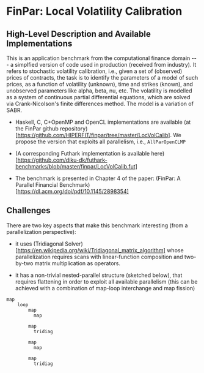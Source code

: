 # FinPar: Local Volatility Calibration

## High-Level Description and Available Implementations

This is an application benchmark from the computational finance domain --- a simplfied version of code used in production (received from industry). It refers to stochastic volatility calibration, i.e., given a set of (observed) prices of contracts, the task is to identify the parameters of a model of such prices, as a function of volatility (unknown), time and strikes (known), and unobserved parameters like alpha, beta, nu, etc. The volatility is modelled as a system of continuous partial differential equations, which are solved via Crank-Nicolson's finite differences method. The model is a variation of SABR.

- Haskell, C, C+OpenMP and OpenCL implementations are available (at the FinPar github repository)[https://github.com/HIPERFIT/finpar/tree/master/LocVolCalib]. We propose the version that exploits all parallelism, i.e., `AllParOpenCLMP`

- (A corresponding Futhark implementation is available here)[https://github.com/diku-dk/futhark-benchmarks/blob/master/finpar/LocVolCalib.fut]

- The benchmark is presented in Chapter 4 of the paper: (FinPar: A Parallel Financial Benchmark)[https://dl.acm.org/doi/pdf/10.1145/2898354]


## Challenges

There are two key aspects that make this benchmark interesting (from a parallelization perspective):

- it uses (Tridiagonal Solver)[https://en.wikipedia.org/wiki/Tridiagonal_matrix_algorithm] whose parallelization requires scans with linear-function composition and two-by-two matrix multiplication as operators.

- it has a non-trivial nested-parallel structure (sketched below), that requires flattening in order to exploit all available parallelism (this can be achieved with a combination of map-loop interchange and map fission)

```
map
    loop
        map
          map
        
        map
          tridiag
          
        map
          map
          
        map
          tridiag
```

